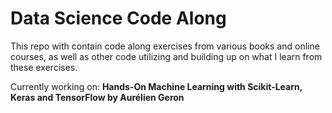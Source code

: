 # Data Science Code Along

This repo with contain code along exercises from various books and online courses, as well as other code utilizing and building up on what I learn from these exercises.

Currently working on: **Hands-On Machine Learning with Scikit-Learn, Keras and TensorFlow by Aurélien Geron**